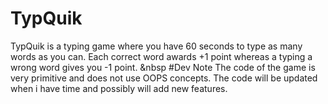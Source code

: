 # TypQuik
TypQuik is a typing game where you have 60 seconds to type as many words as you can. Each correct word awards +1 point whereas a typing a wrong word gives you -1 point.
&nbsp
#Dev Note
The code of the game is very primitive and does not use OOPS concepts. The code will be updated when i have time and possibly will add new features.
